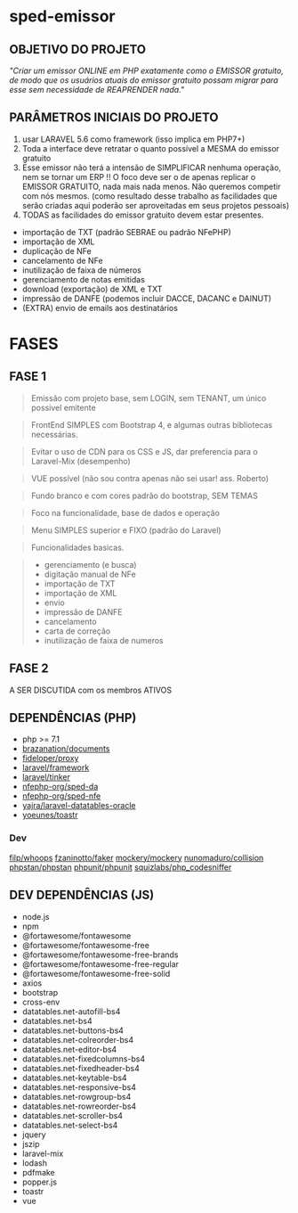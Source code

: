# sped-emissor

## OBJETIVO DO PROJETO

*"Criar um emissor ONLINE em PHP exatamente como o EMISSOR gratuito, de modo que os usuários atuais do emissor gratuito possam migrar para esse sem necessidade de REAPRENDER nada."*

## PARÂMETROS INICIAIS DO PROJETO

1. usar LARAVEL 5.6 como framework (isso implica em PHP7+)
2. Toda a interface deve retratar o quanto possível a MESMA do emissor gratuito  
3. Esse emissor não terá a intensão de SIMPLIFICAR nenhuma operação, nem se tornar um ERP !! O foco deve ser o de apenas replicar o EMISSOR GRATUITO, nada mais nada menos. Não queremos competir com nós mesmos. (como resultado desse trabalho as facilidades que serão criadas aqui poderão ser aproveitadas em seus projetos pessoais)
4. TODAS as facilidades do emissor gratuito devem estar presentes.
  - importação de TXT (padrão SEBRAE ou padrão NFePHP)
  - importação de XML
  - duplicação de NFe
  - cancelamento de NFe
  - inutilização de faixa de números
  - gerenciamento de notas emitidas
  - download (exportação) de XML e TXT
  - impressão de DANFE (podemos incluir DACCE, DACANC e DAINUT)
  - (EXTRA) envio de emails aos destinatários

# FASES

## FASE 1

> Emissão com projeto base, sem LOGIN, sem TENANT, um único possivel emitente

> FrontEnd SIMPLES com Bootstrap 4, e algumas outras bibliotecas necessárias.

> Evitar o uso de CDN para os CSS e JS, dar preferencia para o Laravel-Mix (desempenho)

> VUE possível (não sou contra apenas não sei usar! ass. Roberto)

> Fundo branco e com cores padrão do bootstrap, SEM TEMAS

> Foco na funcionalidade, base de dados e operação

> Menu SIMPLES superior e FIXO (padrão do Laravel)

> Funcionalidades basicas. 

> - gerenciamento (e busca)
> - digitação manual de NFe
> - importação de TXT
> - importação de XML
> - envio
> - impressão de DANFE
> - cancelamento
> - carta de correção
> - inutilização de faixa de numeros

## FASE 2

A SER DISCUTIDA com os membros ATIVOS



## DEPENDÊNCIAS (PHP)

- php >= 7.1
- [brazanation/documents](https://github.com/brazanation/php-documents)
- [fideloper/proxy](https://github.com/fideloper/TrustedProxy)
- [laravel/framework](https://github.com/laravel/framework)
- [laravel/tinker](https://github.com/laravel/tinker)
- [nfephp-org/sped-da](https://github.com/nfephp-org/sped-da)
- [nfephp-org/sped-nfe](https://github.com/nfephp-org/sped-nfe)
- [yajra/laravel-datatables-oracle](https://github.com/yajra/laravel-datatables)
- [yoeunes/toastr](https://github.com/yoeunes/toastr)

### Dev

[filp/whoops](https://github.com/filp/whoops)
[fzaninotto/faker](https://github.com/fzaninotto/Faker)
[mockery/mockery](https://github.com/mockery/mockery)
[nunomaduro/collision](https://github.com/nunomaduro/collision)
[phpstan/phpstan](https://github.com/phpstan/phpstan)
[phpunit/phpunit](https://github.com/sebastianbergmann/phpunit)
[squizlabs/php_codesniffer](https://github.com/squizlabs/PHP_CodeSniffer)

## DEV DEPENDÊNCIAS (JS)

- node.js
- npm
- @fortawesome/fontawesome
- @fortawesome/fontawesome-free
- @fortawesome/fontawesome-free-brands
- @fortawesome/fontawesome-free-regular
- @fortawesome/fontawesome-free-solid
- axios
- bootstrap
- cross-env
- datatables.net-autofill-bs4
- datatables.net-bs4
- datatables.net-buttons-bs4
- datatables.net-colreorder-bs4
- datatables.net-editor-bs4
- datatables.net-fixedcolumns-bs4
- datatables.net-fixedheader-bs4
- datatables.net-keytable-bs4
- datatables.net-responsive-bs4
- datatables.net-rowgroup-bs4
- datatables.net-rowreorder-bs4
- datatables.net-scroller-bs4
- datatables.net-select-bs4
- jquery
- jszip
- laravel-mix
- lodash
- pdfmake
- popper.js
- toastr
- vue




